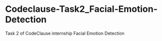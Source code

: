 # Codeclause-Task2_Facial-Emotion-Detection
Task 2 of CodeClause internship Facial Emotion Detection 
